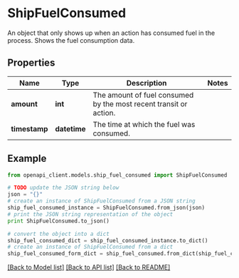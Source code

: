 # ShipFuelConsumed

An object that only shows up when an action has consumed fuel in the process. Shows the fuel consumption data.

## Properties

Name | Type | Description | Notes
------------ | ------------- | ------------- | -------------
**amount** | **int** | The amount of fuel consumed by the most recent transit or action. | 
**timestamp** | **datetime** | The time at which the fuel was consumed. | 

## Example

```python
from openapi_client.models.ship_fuel_consumed import ShipFuelConsumed

# TODO update the JSON string below
json = "{}"
# create an instance of ShipFuelConsumed from a JSON string
ship_fuel_consumed_instance = ShipFuelConsumed.from_json(json)
# print the JSON string representation of the object
print ShipFuelConsumed.to_json()

# convert the object into a dict
ship_fuel_consumed_dict = ship_fuel_consumed_instance.to_dict()
# create an instance of ShipFuelConsumed from a dict
ship_fuel_consumed_form_dict = ship_fuel_consumed.from_dict(ship_fuel_consumed_dict)
```
[[Back to Model list]](../README.md#documentation-for-models) [[Back to API list]](../README.md#documentation-for-api-endpoints) [[Back to README]](../README.md)


